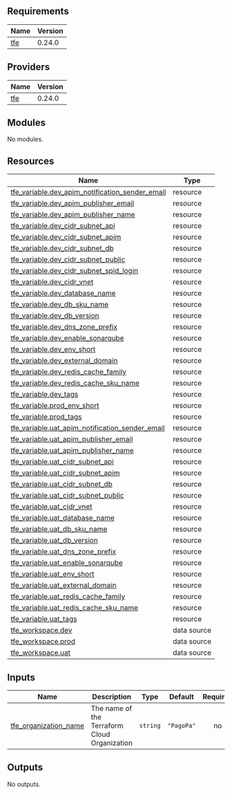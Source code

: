 
<!-- BEGINNING OF PRE-COMMIT-TERRAFORM DOCS HOOK -->
## Requirements

| Name | Version |
|------|---------|
| <a name="requirement_tfe"></a> [tfe](#requirement\_tfe) | 0.24.0 |

## Providers

| Name | Version |
|------|---------|
| <a name="provider_tfe"></a> [tfe](#provider\_tfe) | 0.24.0 |

## Modules

No modules.

## Resources

| Name | Type |
|------|------|
| [tfe_variable.dev_apim_notification_sender_email](https://registry.terraform.io/providers/hashicorp/tfe/0.24.0/docs/resources/variable) | resource |
| [tfe_variable.dev_apim_publisher_email](https://registry.terraform.io/providers/hashicorp/tfe/0.24.0/docs/resources/variable) | resource |
| [tfe_variable.dev_apim_publisher_name](https://registry.terraform.io/providers/hashicorp/tfe/0.24.0/docs/resources/variable) | resource |
| [tfe_variable.dev_cidr_subnet_api](https://registry.terraform.io/providers/hashicorp/tfe/0.24.0/docs/resources/variable) | resource |
| [tfe_variable.dev_cidr_subnet_apim](https://registry.terraform.io/providers/hashicorp/tfe/0.24.0/docs/resources/variable) | resource |
| [tfe_variable.dev_cidr_subnet_db](https://registry.terraform.io/providers/hashicorp/tfe/0.24.0/docs/resources/variable) | resource |
| [tfe_variable.dev_cidr_subnet_public](https://registry.terraform.io/providers/hashicorp/tfe/0.24.0/docs/resources/variable) | resource |
| [tfe_variable.dev_cidr_subnet_spid_login](https://registry.terraform.io/providers/hashicorp/tfe/0.24.0/docs/resources/variable) | resource |
| [tfe_variable.dev_cidr_vnet](https://registry.terraform.io/providers/hashicorp/tfe/0.24.0/docs/resources/variable) | resource |
| [tfe_variable.dev_database_name](https://registry.terraform.io/providers/hashicorp/tfe/0.24.0/docs/resources/variable) | resource |
| [tfe_variable.dev_db_sku_name](https://registry.terraform.io/providers/hashicorp/tfe/0.24.0/docs/resources/variable) | resource |
| [tfe_variable.dev_db_version](https://registry.terraform.io/providers/hashicorp/tfe/0.24.0/docs/resources/variable) | resource |
| [tfe_variable.dev_dns_zone_prefix](https://registry.terraform.io/providers/hashicorp/tfe/0.24.0/docs/resources/variable) | resource |
| [tfe_variable.dev_enable_sonarqube](https://registry.terraform.io/providers/hashicorp/tfe/0.24.0/docs/resources/variable) | resource |
| [tfe_variable.dev_env_short](https://registry.terraform.io/providers/hashicorp/tfe/0.24.0/docs/resources/variable) | resource |
| [tfe_variable.dev_external_domain](https://registry.terraform.io/providers/hashicorp/tfe/0.24.0/docs/resources/variable) | resource |
| [tfe_variable.dev_redis_cache_family](https://registry.terraform.io/providers/hashicorp/tfe/0.24.0/docs/resources/variable) | resource |
| [tfe_variable.dev_redis_cache_sku_name](https://registry.terraform.io/providers/hashicorp/tfe/0.24.0/docs/resources/variable) | resource |
| [tfe_variable.dev_tags](https://registry.terraform.io/providers/hashicorp/tfe/0.24.0/docs/resources/variable) | resource |
| [tfe_variable.prod_env_short](https://registry.terraform.io/providers/hashicorp/tfe/0.24.0/docs/resources/variable) | resource |
| [tfe_variable.prod_tags](https://registry.terraform.io/providers/hashicorp/tfe/0.24.0/docs/resources/variable) | resource |
| [tfe_variable.uat_apim_notification_sender_email](https://registry.terraform.io/providers/hashicorp/tfe/0.24.0/docs/resources/variable) | resource |
| [tfe_variable.uat_apim_publisher_email](https://registry.terraform.io/providers/hashicorp/tfe/0.24.0/docs/resources/variable) | resource |
| [tfe_variable.uat_apim_publisher_name](https://registry.terraform.io/providers/hashicorp/tfe/0.24.0/docs/resources/variable) | resource |
| [tfe_variable.uat_cidr_subnet_api](https://registry.terraform.io/providers/hashicorp/tfe/0.24.0/docs/resources/variable) | resource |
| [tfe_variable.uat_cidr_subnet_apim](https://registry.terraform.io/providers/hashicorp/tfe/0.24.0/docs/resources/variable) | resource |
| [tfe_variable.uat_cidr_subnet_db](https://registry.terraform.io/providers/hashicorp/tfe/0.24.0/docs/resources/variable) | resource |
| [tfe_variable.uat_cidr_subnet_public](https://registry.terraform.io/providers/hashicorp/tfe/0.24.0/docs/resources/variable) | resource |
| [tfe_variable.uat_cidr_vnet](https://registry.terraform.io/providers/hashicorp/tfe/0.24.0/docs/resources/variable) | resource |
| [tfe_variable.uat_database_name](https://registry.terraform.io/providers/hashicorp/tfe/0.24.0/docs/resources/variable) | resource |
| [tfe_variable.uat_db_sku_name](https://registry.terraform.io/providers/hashicorp/tfe/0.24.0/docs/resources/variable) | resource |
| [tfe_variable.uat_db_version](https://registry.terraform.io/providers/hashicorp/tfe/0.24.0/docs/resources/variable) | resource |
| [tfe_variable.uat_dns_zone_prefix](https://registry.terraform.io/providers/hashicorp/tfe/0.24.0/docs/resources/variable) | resource |
| [tfe_variable.uat_enable_sonarqube](https://registry.terraform.io/providers/hashicorp/tfe/0.24.0/docs/resources/variable) | resource |
| [tfe_variable.uat_env_short](https://registry.terraform.io/providers/hashicorp/tfe/0.24.0/docs/resources/variable) | resource |
| [tfe_variable.uat_external_domain](https://registry.terraform.io/providers/hashicorp/tfe/0.24.0/docs/resources/variable) | resource |
| [tfe_variable.uat_redis_cache_family](https://registry.terraform.io/providers/hashicorp/tfe/0.24.0/docs/resources/variable) | resource |
| [tfe_variable.uat_redis_cache_sku_name](https://registry.terraform.io/providers/hashicorp/tfe/0.24.0/docs/resources/variable) | resource |
| [tfe_variable.uat_tags](https://registry.terraform.io/providers/hashicorp/tfe/0.24.0/docs/resources/variable) | resource |
| [tfe_workspace.dev](https://registry.terraform.io/providers/hashicorp/tfe/0.24.0/docs/data-sources/workspace) | data source |
| [tfe_workspace.prod](https://registry.terraform.io/providers/hashicorp/tfe/0.24.0/docs/data-sources/workspace) | data source |
| [tfe_workspace.uat](https://registry.terraform.io/providers/hashicorp/tfe/0.24.0/docs/data-sources/workspace) | data source |

## Inputs

| Name | Description | Type | Default | Required |
|------|-------------|------|---------|:--------:|
| <a name="input_tfe_organization_name"></a> [tfe\_organization\_name](#input\_tfe\_organization\_name) | The name of the Terraform Cloud Organization | `string` | `"PagoPa"` | no |

## Outputs

No outputs.
<!-- END OF PRE-COMMIT-TERRAFORM DOCS HOOK -->
